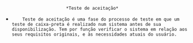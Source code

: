                             *Teste de aceitação*

-         Teste de aceitação é uma fase do processo de teste em que um teste de caixa-preta é realizado num sistema antes de sua disponibilização. Tem por função verificar o sistema em relação aos seus requisitos originais, e às necessidades atuais do usuário.